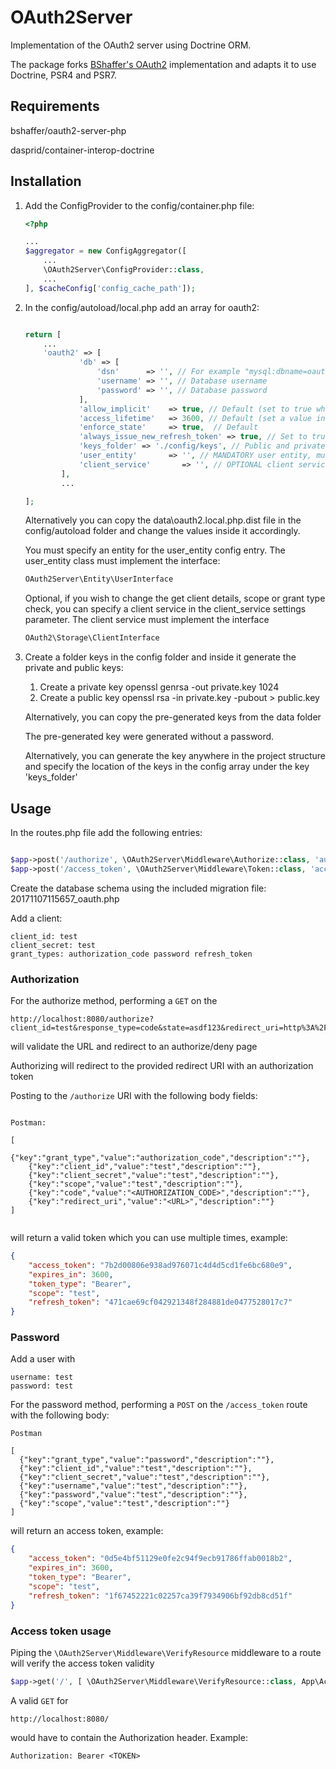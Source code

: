 # OAuth2Server

Implementation of the OAuth2 server using Doctrine ORM. 

The package forks [BShaffer's OAuth2](bshaffer/oauth2-server-php) implementation and adapts it to use Doctrine, PSR4 and PSR7.

## Requirements

bshaffer/oauth2-server-php

dasprid/container-interop-doctrine

## Installation

1. Add the ConfigProvider to the config/container.php file:

    ```php
    <?php
    
    ...
    $aggregator = new ConfigAggregator([
        ...
        \OAuth2Server\ConfigProvider::class,
        ...
    ], $cacheConfig['config_cache_path']);
    ```

2. In the config/autoload/local.php add an array for oauth2:

    ```php
    
    return [
        ...
        'oauth2' => [
                'db' => [
                    'dsn'      => '', // For example "mysql:dbname=oauth2_db;host=localhost"
                    'username' => '', // Database username
                    'password' => '', // Database password
                ],
                'allow_implicit'    => true, // Default (set to true when you need to support browser-based or mobile apps)
                'access_lifetime'   => 3600, // Default (set a value in seconds for access tokens lifetime)
                'enforce_state'     => true,  // Default
                'always_issue_new_refresh_token' => true, // Set to true in order to receive a refresh token always
                'keys_folder' => './config/keys', // Public and private keys folder location
                'user_entity'       => '', // MANDATORY user entity, must implement UserInterface
                'client_service'       => '', // OPTIONAL client service, must implement ClientInterface
            ],
            ...
    
    ];
    
    ```
    
    Alternatively you can copy the data\oauth2.local.php.dist file in the config/autoload folder and change the values inside it accordingly.
    
    You must specify an entity for the user_entity config entry. The user_entity class must implement the interface:
    
    ```php
    OAuth2Server\Entity\UserInterface
    ```
    
    Optional, if you wish to change the get client details, scope or grant type check, 
    you can specify a client service in the client_service settings parameter. The client service must implement the interface
    
    ```php
    OAuth2\Storage\ClientInterface
    ```

3. Create a folder keys in the config folder and inside it generate the private and public keys:
    
    1. Create a private key openssl genrsa -out private.key 1024
    2. Create a public key openssl rsa -in private.key -pubout > public.key
    
    Alternatively, you can copy the pre-generated keys from the data folder
    
    The pre-generated key were generated without a password.
    
    Alternatively, you can generate the key anywhere in the project structure and specify the location of the keys in the config array
    under the key 'keys_folder'
    
## Usage

In the routes.php file add the following entries:

```php

$app->post('/authorize', \OAuth2Server\Middleware\Authorize::class, 'authorize');
$app->post('/access_token', \OAuth2Server\Middleware\Token::class, 'access_token');

```

Create the database schema using the included migration file: 20171107115657_oauth.php

Add a client: 

```
client_id: test
client_secret: test 
grant_types: authorization_code password refresh_token
```

### Authorization

For the authorize method, performing a ```GET``` on the 

```
http://localhost:8080/authorize?client_id=test&response_type=code&state=asdf123&redirect_uri=http%3A%2F%2Flocalhost:8080%2Fauthorize
```

will validate the URL and redirect to an authorize/deny page

Authorizing will redirect to the provided redirect URI with an authorization token

Posting to the ```/authorize``` URI with the following body fields:

```

Postman:

[
    {"key":"grant_type","value":"authorization_code","description":""},
    {"key":"client_id","value":"test","description":""},
    {"key":"client_secret","value":"test","description":""},
    {"key":"scope","value":"test","description":""},
    {"key":"code","value":"<AUTHORIZATION_CODE>","description":""},
    {"key":"redirect_uri","value":"<URL>","description":""}
]
    
```

will return a valid token which you can use multiple times, example:

```json
{
    "access_token": "7b2d00806e938ad976071c4d4d5cd1fe6bc680e9",
    "expires_in": 3600,
    "token_type": "Bearer",
    "scope": "test",
    "refresh_token": "471cae69cf042921348f284881de0477528017c7"
}
```

### Password

Add a user with 
```
username: test
password: test
```

For the password method, performing a ```POST``` on the ```/access_token``` route with the following body:

```
Postman

[
  {"key":"grant_type","value":"password","description":""},
  {"key":"client_id","value":"test","description":""},
  {"key":"client_secret","value":"test","description":""},
  {"key":"username","value":"test","description":""},
  {"key":"password","value":"test","description":""},
  {"key":"scope","value":"test","description":""}
]
```

will return an access token, example:

```json
{
    "access_token": "0d5e4bf51129e0fe2c94f9ecb91786ffab0018b2",
    "expires_in": 3600,
    "token_type": "Bearer",
    "scope": "test",
    "refresh_token": "1f67452221c02257ca39f7934906bf92db8cd51f"
}
```

### Access token usage

Piping the ```\OAuth2Server\Middleware\VerifyResource``` middleware to a route will verify the access token validity

```php
$app->get('/', [ \OAuth2Server\Middleware\VerifyResource::class, App\Action\HomePageAction::class ], 'home');
```

A valid ```GET``` for 
```
http://localhost:8080/
``` 

would have to contain the Authorization header. Example:

```
Authorization: Bearer <TOKEN>
```